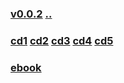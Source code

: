 ### [v0.0.2](https://github.com/littleflute/bat/edit/master/mp3/MereChristianity/readme.md) [..](..)
### [cd1](cd1) [cd2](cd2) [cd3](cd3) [cd4](cd4) [cd5](cd5)
### [ebook](http://fadedpage.com/showbook.php?pid=20150620)

